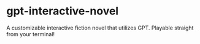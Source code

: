 # gpt-interactive-novel
A customizable interactive fiction novel that utilizes GPT. Playable straight from your terminal!
